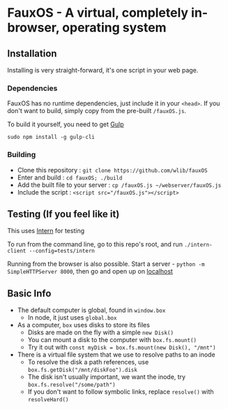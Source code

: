 # FauxOS - A virtual, completely in-browser, operating system

## Installation

Installing is very straight-forward, it's one script in your web page.

### Dependencies

FauxOS has no runtime dependencies, just include it in your `<head>`.
If you don't want to build, simply copy from the pre-built `/fauxOS.js`.

To build it yourself, you need to get [Gulp](http://gulpjs.com)

`sudo npm install -g gulp-cli`

### Building

+ Clone this repository : `git clone https://github.com/wlib/fauxOS`
+ Enter and build : `cd fauxOS; ./build`
+ Add the built file to your server : `cp /fauxOS.js ~/webserver/fauxOS.js`
+ Include the script : `<script src="/fauxOS.js"></script>`

## Testing (If you feel like it)

This uses [Intern](https://theintern.github.io) for testing

To run from the command line, go to this repo's root, and run
`./intern-client --config=tests/intern`

Running from the browser is also possible.
Start a server - `python -m SimpleHTTPServer 8000`, then go and open up on [localhost](http://localhost:8000)

## Basic Info

+ The default computer is global, found in `window.box`
  - In node, it just uses `global.box`
+ As a computer, `box` uses disks to store its files
  - Disks are made on the fly with a simple `new Disk()`
  - You can mount a disk to the computer with `box.fs.mount()`
  - Try it out with `const myDisk = box.fs.mount(new Disk(), "/mnt")`
+ There is a virtual file system that we use to resolve paths to an inode
  - To resolve the disk a path references, use `box.fs.getDisk("/mnt/diskFoo").disk`
  - The disk isn't usually important, we want the inode, try `box.fs.resolve("/some/path")`
  - If you don't want to follow symbolic links, replace `resolve()` with `resolveHard()`